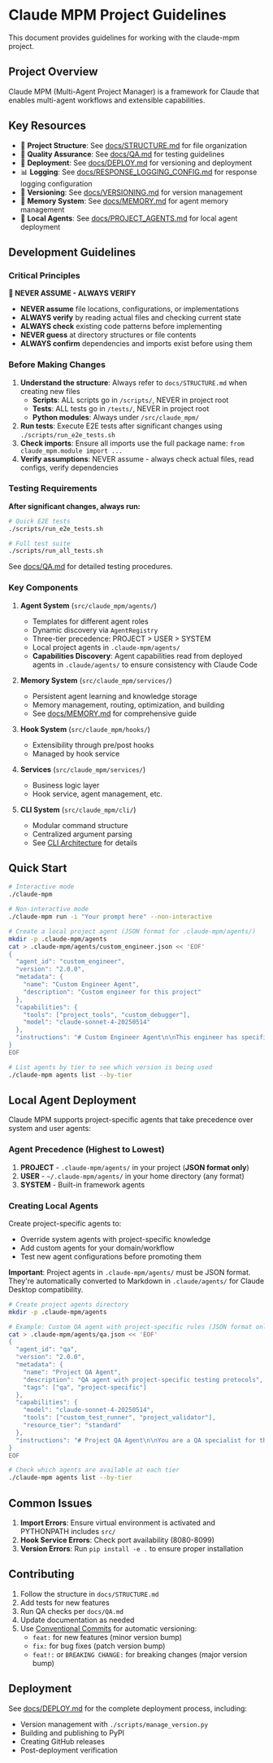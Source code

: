 # Claude MPM Project Guidelines

This document provides guidelines for working with the claude-mpm project.

## Project Overview

Claude MPM (Multi-Agent Project Manager) is a framework for Claude that enables multi-agent workflows and extensible capabilities.

## Key Resources

- 📁 **Project Structure**: See [docs/STRUCTURE.md](docs/STRUCTURE.md) for file organization
- 🧪 **Quality Assurance**: See [docs/QA.md](docs/QA.md) for testing guidelines
- 🚀 **Deployment**: See [docs/DEPLOY.md](docs/DEPLOY.md) for versioning and deployment
- 📊 **Logging**: See [docs/RESPONSE_LOGGING_CONFIG.md](docs/RESPONSE_LOGGING_CONFIG.md) for response logging configuration
- 🔢 **Versioning**: See [docs/VERSIONING.md](docs/VERSIONING.md) for version management
- 🧠 **Memory System**: See [docs/MEMORY.md](docs/MEMORY.md) for agent memory management
- 🤖 **Local Agents**: See [docs/PROJECT_AGENTS.md](docs/PROJECT_AGENTS.md) for local agent deployment

## Development Guidelines

### Critical Principles

**🔴 NEVER ASSUME - ALWAYS VERIFY**
- **NEVER assume** file locations, configurations, or implementations
- **ALWAYS verify** by reading actual files and checking current state
- **ALWAYS check** existing code patterns before implementing
- **NEVER guess** at directory structures or file contents
- **ALWAYS confirm** dependencies and imports exist before using them

### Before Making Changes

1. **Understand the structure**: Always refer to `docs/STRUCTURE.md` when creating new files
   - **Scripts**: ALL scripts go in `/scripts/`, NEVER in project root
   - **Tests**: ALL tests go in `/tests/`, NEVER in project root
   - **Python modules**: Always under `/src/claude_mpm/`
2. **Run tests**: Execute E2E tests after significant changes using `./scripts/run_e2e_tests.sh`
3. **Check imports**: Ensure all imports use the full package name: `from claude_mpm.module import ...`
4. **Verify assumptions**: NEVER assume - always check actual files, read configs, verify dependencies

### Testing Requirements

**After significant changes, always run:**
```bash
# Quick E2E tests
./scripts/run_e2e_tests.sh

# Full test suite
./scripts/run_all_tests.sh
```

See [docs/QA.md](docs/QA.md) for detailed testing procedures.

### Key Components

1. **Agent System** (`src/claude_mpm/agents/`)
   - Templates for different agent roles
   - Dynamic discovery via `AgentRegistry`
   - Three-tier precedence: PROJECT > USER > SYSTEM
   - Local project agents in `.claude-mpm/agents/`
   - **Capabilities Discovery**: Agent capabilities read from deployed agents in `.claude/agents/` to ensure consistency with Claude Code

2. **Memory System** (`src/claude_mpm/services/`)
   - Persistent agent learning and knowledge storage
   - Memory management, routing, optimization, and building
   - See [docs/MEMORY.md](docs/MEMORY.md) for comprehensive guide

3. **Hook System** (`src/claude_mpm/hooks/`)
   - Extensibility through pre/post hooks
   - Managed by hook service

4. **Services** (`src/claude_mpm/services/`)
   - Business logic layer
   - Hook service, agent management, etc.

5. **CLI System** (`src/claude_mpm/cli/`)
   - Modular command structure
   - Centralized argument parsing
   - See [CLI Architecture](src/claude_mpm/cli/README.md) for details

## Quick Start

```bash
# Interactive mode
./claude-mpm

# Non-interactive mode
./claude-mpm run -i "Your prompt here" --non-interactive

# Create a local project agent (JSON format for .claude-mpm/agents/)
mkdir -p .claude-mpm/agents
cat > .claude-mpm/agents/custom_engineer.json << 'EOF'
{
  "agent_id": "custom_engineer",
  "version": "2.0.0",
  "metadata": {
    "name": "Custom Engineer Agent",
    "description": "Custom engineer for this project"
  },
  "capabilities": {
    "tools": ["project_tools", "custom_debugger"],
    "model": "claude-sonnet-4-20250514"
  },
  "instructions": "# Custom Engineer Agent\n\nThis engineer has specific knowledge about our project architecture."
}
EOF

# List agents by tier to see which version is being used
./claude-mpm agents list --by-tier
```

## Local Agent Deployment

Claude MPM supports project-specific agents that take precedence over system and user agents:

### Agent Precedence (Highest to Lowest)
1. **PROJECT** - `.claude-mpm/agents/` in your project (**JSON format only**)
2. **USER** - `~/.claude-mpm/agents/` in your home directory (any format)
3. **SYSTEM** - Built-in framework agents

### Creating Local Agents

Create project-specific agents to:
- Override system agents with project-specific knowledge
- Add custom agents for your domain/workflow
- Test new agent configurations before promoting them

**Important**: Project agents in `.claude-mpm/agents/` must be JSON format. They're automatically converted to Markdown in `.claude/agents/` for Claude Desktop compatibility.

```bash
# Create project agents directory
mkdir -p .claude-mpm/agents

# Example: Custom QA agent with project-specific rules (JSON format only)
cat > .claude-mpm/agents/qa.json << 'EOF'
{
  "agent_id": "qa",
  "version": "2.0.0",
  "metadata": {
    "name": "Project QA Agent",
    "description": "QA agent with project-specific testing protocols",
    "tags": ["qa", "project-specific"]
  },
  "capabilities": {
    "model": "claude-sonnet-4-20250514",
    "tools": ["custom_test_runner", "project_validator"],
    "resource_tier": "standard"
  },
  "instructions": "# Project QA Agent\n\nYou are a QA specialist for this specific project..."
}
EOF

# Check which agents are available at each tier
./claude-mpm agents list --by-tier
```

## Common Issues

1. **Import Errors**: Ensure virtual environment is activated and PYTHONPATH includes `src/`
2. **Hook Service Errors**: Check port availability (8080-8099)
3. **Version Errors**: Run `pip install -e .` to ensure proper installation

## Contributing

1. Follow the structure in `docs/STRUCTURE.md`
2. Add tests for new features
3. Run QA checks per `docs/QA.md`
4. Update documentation as needed
5. Use [Conventional Commits](https://www.conventionalcommits.org/) for automatic versioning:
   - `feat:` for new features (minor version bump)
   - `fix:` for bug fixes (patch version bump)
   - `feat!:` or `BREAKING CHANGE:` for breaking changes (major version bump)

## Deployment

See [docs/DEPLOY.md](docs/DEPLOY.md) for the complete deployment process, including:
- Version management with `./scripts/manage_version.py`
- Building and publishing to PyPI
- Creating GitHub releases
- Post-deployment verification